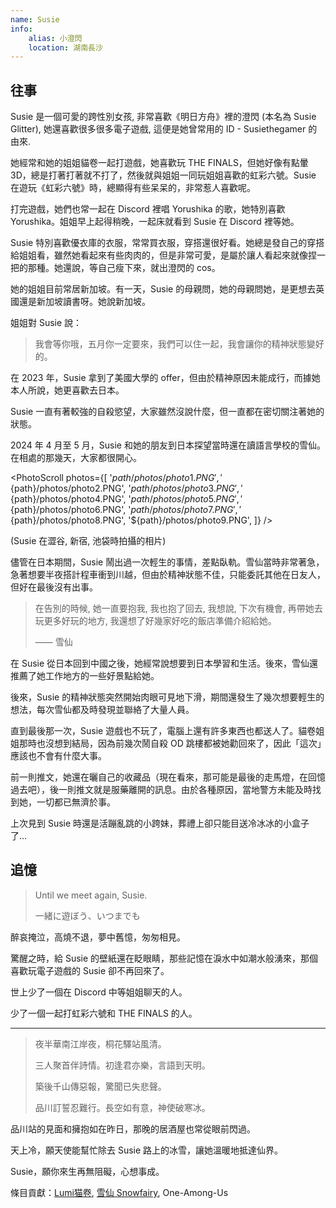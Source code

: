 ```yaml
---
name: Susie
info:
    alias: 小澄閃
    location: 湖南長沙
---
```


## 往事

Susie 是一個可愛的跨性別女孩, 非常喜歡《明日方舟》裡的澄閃 (本名為 Susie Glitter), 她還喜歡很多很多電子遊戲, 這便是她曾常用的 ID - Susiethegamer 的由來.

她經常和她的姐姐貓卷一起打遊戲，她喜歡玩 THE FINALS，但她好像有點暈 3D，總是打著打著就不打了，然後就與姐姐一同玩姐姐喜歡的虹彩六號。Susie 在遊玩《虹彩六號》時，總顯得有些呆呆的，非常惹人喜歡呢。

打完遊戲，她們也常一起在 Discord 裡唱 Yorushika 的歌，她特別喜歡 Yorushika。姐姐早上起得稍晚，一起床就看到 Susie 在 Discord 裡等她。

Susie 特別喜歡優衣庫的衣服，常常買衣服，穿搭還很好看。她總是發自己的穿搭給姐姐看，雖然她看起來有些肉肉的，但是非常可愛，是屬於讓人看起來就像捏一把的那種。她還說，等自己瘦下來，就出澄閃的 cos。

她的姐姐目前常居新加坡。有一天，Susie 的母親問，她的母親問她，是更想去英國還是新加坡讀書呀。她說新加坡。

姐姐對 Susie 說：

> 我會等你哦，五月你一定要來，我們可以住一起，我會讓你的精神狀態變好的。

在 2023 年，Susie 拿到了美國大學的 offer，但由於精神原因未能成行，而據她本人所說，她更喜歡去日本。

Susie 一直有著較強的自殺慾望，大家雖然沒說什麼，但一直都在密切關注著她的狀態。

2024 年 4 月至 5 月，Susie 和她的朋友到日本探望當時還在讀語言學校的雪仙。在相處的那幾天，大家都很開心。

<PhotoScroll photos={[
'${path}/photos/photo1.PNG',
'${path}/photos/photo2.PNG',
'${path}/photos/photo3.PNG',
'${path}/photos/photo4.PNG',
'${path}/photos/photo5.PNG',
'${path}/photos/photo6.PNG',
'${path}/photos/photo7.PNG',
'${path}/photos/photo8.PNG',
'${path}/photos/photo9.PNG',
]} />

(Susie 在澀谷, 新宿, 池袋時拍攝的相片)

儘管在日本期間，Susie 鬧出過一次輕生的事情，差點臥軌。雪仙當時非常著急，急著想要半夜搭計程車衝到川越，但由於精神狀態不佳，只能委託其他在日友人，但好在最後沒有出事。

> 在告別的時候, 她一直要抱我, 我也抱了回去, 我想說, 下次有機會, 再帶她去玩更多好玩的地方, 我還想了好幾家好吃的飯店準備介紹給她。
>
> —— 雪仙

在 Susie 從日本回到中國之後，她經常說想要到日本學習和生活。後來，雪仙還推薦了她工作地方的一些好景點給她。

後來，Susie 的精神狀態突然開始肉眼可見地下滑，期間還發生了幾次想要輕生的想法，每次雪仙都及時發現並聯絡了大量人員。

直到最後那一次，Susie 遊戲也不玩了，電腦上還有許多東西也都送人了。貓卷姐姐那時也沒想到結局，因為前幾次鬧自殺 OD 跳樓都被她勸回來了，因此「這次」應該也不會有什麼大事。

前一則推文，她還在曬自己的收藏品（現在看來，那可能是最後的走馬燈，在回憶過去吧），後一則推文就是服藥離開的訊息。由於各種原因，當地警方未能及時找到她，一切都已無濟於事。

上次見到 Susie 時還是活蹦亂跳的小跨妹，葬禮上卻只能目送冷冰冰的小盒子了…

## 追憶

> Until we meet again, Susie.
>
> 一緒に遊ぼう、いつまでも

醉哀掩泣，高燒不退，夢中舊憶，匆匆相見。

驚醒之時，給 Susie 的壁紙還在眨眼睛，那些記憶在淚水中如潮水般湧來，那個喜歡玩電子遊戲的 Susie 卻不再回來了。

世上少了一個在 Discord 中等姐姐聊天的人。

少了一個一起打虹彩六號和 THE FINALS 的人。

---

> 夜半華南江岸夜，桐花驛站風清。
>
> 三人聚首伴詩情。初逢君亦樂，言語到天明。
>
> 築後千山傳惡報，驚聞已失悲聲。
>
> 品川訂誓忍難行。長空如有意，神使破寒冰。

品川站的見面和擁抱如在昨日，那晚的居酒屋也常從眼前閃過。

天上冷，願天使能幫忙除去 Susie 路上的冰雪，讓她溫暖地抵達仙界。

Susie，願你來生再無阻礙，心想事成。

條目貢獻：[Lumi猫卷](https://twitter.com/nekomakiQAQ), [雪仙 Snowfairy](https://twitter.com/snowfairy011026), One-Among-Us
